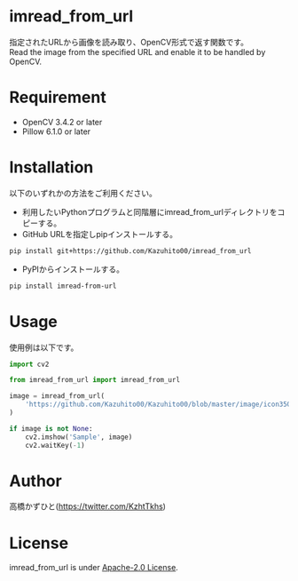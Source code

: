 # imread_from_url
指定されたURLから画像を読み取り、OpenCV形式で返す関数です。<Br>
Read the image from the specified URL and enable it to be handled by OpenCV.
 
# Requirement
* OpenCV 3.4.2 or later
* Pillow 6.1.0 or later
 
# Installation
以下のいずれかの方法をご利用ください。
* 利用したいPythonプログラムと同階層にimread_from_urlディレクトリをコピーする。<br>
* GitHub URLを指定しpipインストールする。<Br>
```bash
pip install git+https://github.com/Kazuhito00/imread_from_url
```
* PyPIからインストールする。<Br>
```bash
pip install imread-from-url
```
 
# Usage
使用例は以下です。
 
```python
import cv2

from imread_from_url import imread_from_url

image = imread_from_url(
    'https://github.com/Kazuhito00/Kazuhito00/blob/master/image/icon350.jpg?raw=true'
)

if image is not None:
    cv2.imshow('Sample', image)
    cv2.waitKey(-1)

```

# Author
高橋かずひと(https://twitter.com/KzhtTkhs)
 
# License 
imread_from_url is under [Apache-2.0 License](LICENSE).

